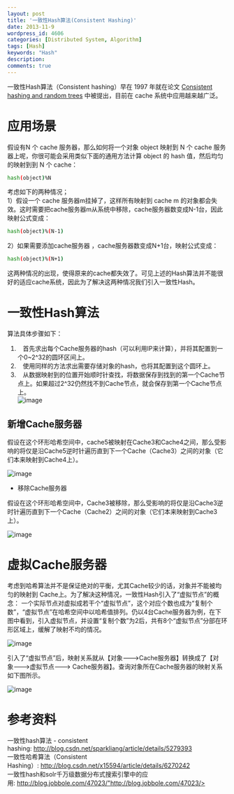 ```yaml
---
layout: post
title: '一致性Hash算法(Consistent Hashing)'
date: 2013-11-9
wordpress_id: 4606
categories: [Distributed System, Algorithm]
tags: [Hash]
keywords: "Hash"
description: 
comments: true
---
```

一致性Hash算法（Consistent hashing）早在 1997 年就在论文 [Consistent hashing and random trees](http://portal.acm.org/citation.cfm?id=258660) 中被提出，目前在 cache 系统中应用越来越广泛。

# 应用场景
假设有N 个 cache 服务器，那么如何将一个对象 object 映射到 N 个 cache 服务器上呢，你很可能会采用类似下面的通用方法计算 object 的 hash 值，然后均匀的映射到到 N 个 cache：

``` bash 
hash(object)%N
```
考虑如下的两种情况；    
1）假设一个 cache 服务器m挂掉了，这样所有映射到 cache m 的对象都会失效。这时需要把cache服务器m从系统中移除，cache服务器数变成N-1台，因此映射公式变成：

``` bash 
hash(object)%(N-1)
```
2）如果需要添加cache服务器 ，cache服务器数变成N+1台，映射公式变成：

``` bash 
hash(object)%(N+1)
```
这两种情况的出现，使得原来的cache都失效了。可见上述的Hash算法并不能很好的适应cache系统，因此为了解决这两种情况我们引入一致性Hash。

# 一致性Hash算法
算法具体步骤如下：    
1.    首先求出每个Cache服务器的hash（可以利用IP来计算），并将其配置到一个0~2^32的圆环区间上。    
2.    使用同样的方法求出需要存储对象的hash，也将其配置到这个圆环上。    
3.    从数据映射到的位置开始顺时针查找，将数据保存到找到的第一个Cache节点上。如果超过2^32仍然找不到Cache节点，就会保存到第一个Cache节点上。    
![image](/images/uploads/2013/11/0_1300845930vO032.gif)

## 新增Cache服务器
假设在这个环形哈希空间中，cache5被映射在Cache3和Cache4之间，那么受影响的将仅是沿Cache5逆时针遍历直到下一个Cache（Cache3）之间的对象（它们本来映射到Cache4上）。

![image](/images/uploads/2013/11/0_13008459978RI82.gif)

- 移除Cache服务器

假设在这个环形哈希空间中，Cache3被移除，那么受影响的将仅是沿Cache3逆时针遍历直到下一个Cache（Cache2）之间的对象（它们本来映射到Cache3上）。

![image](/images/uploads/2013/11/0_1300846030mZN31.gif)

# 虚拟Cache服务器
考虑到哈希算法并不是保证绝对的平衡，尤其Cache较少的话，对象并不能被均匀的映射到 Cache上。为了解决这种情况，一致性Hash引入了“虚拟节点”的概念： 一个实际节点对虚拟成若干个“虚拟节点”，这个对应个数也成为“复制个数”，“虚拟节点”在哈希空间中以哈希值排列。仍以4台Cache服务器为例，在下图中看到，引入虚拟节点，并设置“复制个数”为2后，共有8个“虚拟节点”分部在环形区域上，缓解了映射不均的情况。

![image](/images/uploads/2013/11/0_1300846075umFj2.gif)

引入了“虚拟节点”后，映射关系就从【对象--->Cache服务器】转换成了【对象--->虚拟节点---> Cache服务器】。查询对象所在Cache服务器的映射关系如下图所示。

![image](/images/uploads/2013/11/0_1300846198h1782.gif)

# 参考资料
一致性hash算法 - consistent hashing: <http://blog.csdn.net/sparkliang/article/details/5279393>    
一致性哈希算法（Consistent Hashing）: <http://blog.csdn.net/x15594/article/details/6270242>    
一致性hash和solr千万级数据分布式搜索引擎中的应用: <http://blog.jobbole.com/47023/">http://blog.jobbole.com/47023/>    





